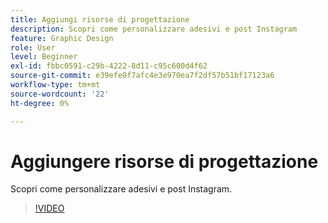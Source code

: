 ```yaml
---
title: Aggiungi risorse di progettazione
description: Scopri come personalizzare adesivi e post Instagram
feature: Graphic Design
role: User
level: Beginner
exl-id: fbbc0591-c29b-4222-8d11-c95c600d4f62
source-git-commit: e39efe0f7afc4e3e970ea7f2df57b51bf17123a6
workflow-type: tm+mt
source-wordcount: '22'
ht-degree: 0%

---
```


# Aggiungere risorse di progettazione

Scopri come personalizzare adesivi e post Instagram.

>[!VIDEO](https://video.tv.adobe.com/v/3420226?quality=12&learn=on&hidetitle=true)
